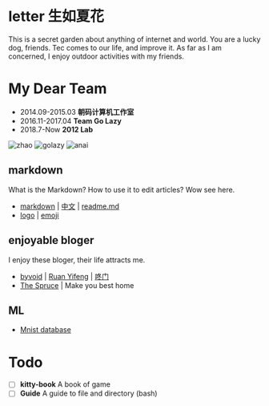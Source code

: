 # letter 生如夏花

This is a secret garden about anything of internet and world. You are a lucky dog, friends. Tec comes to our life, and improve it. As far as I am concerned, I enjoy outdoor activities with my friends.

# My Dear Team

* 2014.09-2015.03 **朝码计算机工作室**
* 2016.11-2017.04 **Team Go Lazy**
* 2018.7-Now **2012 Lab**

![zhao](https://github.com/Guguant/letter/blob/master/team/ZhaoStudio.png)
![golazy](https://github.com/Guguant/letter/blob/master/team/golazy.bmp)
![anai](https://github.com/Guguant/letter/blob/master/team/anai.png)

## markdown

What is the Markdown? How to use it to edit articles? Wow see here.
* [markdown](https://daringfireball.net/projects/markdown/syntax) | [中文](http://markdown.tw/) | [readme.md](https://gist.github.com/PurpleBooth/109311bb0361f32d87a2)
* [logo](http://shields.io/) | [emoji](https://www.webpagefx.com/tools/emoji-cheat-sheet/)

## enjoyable bloger
I enjoy these bloger, their life attracts me.
* [byvoid](https://www.byvoid.com/) | [Ruan Yifeng](http://www.ruanyifeng.com/blog/) | [咚门](http://www.dearzd.com/DBlog/)
* [The Spruce](https://www.thespruce.com/) | Make you best home

## ML
* [Mnist database](http://yann.lecun.com/exdb/mnist/)

# Todo
- [ ] **kitty-book** A book of game
- [ ] **Guide** A guide to file and directory (bash)
